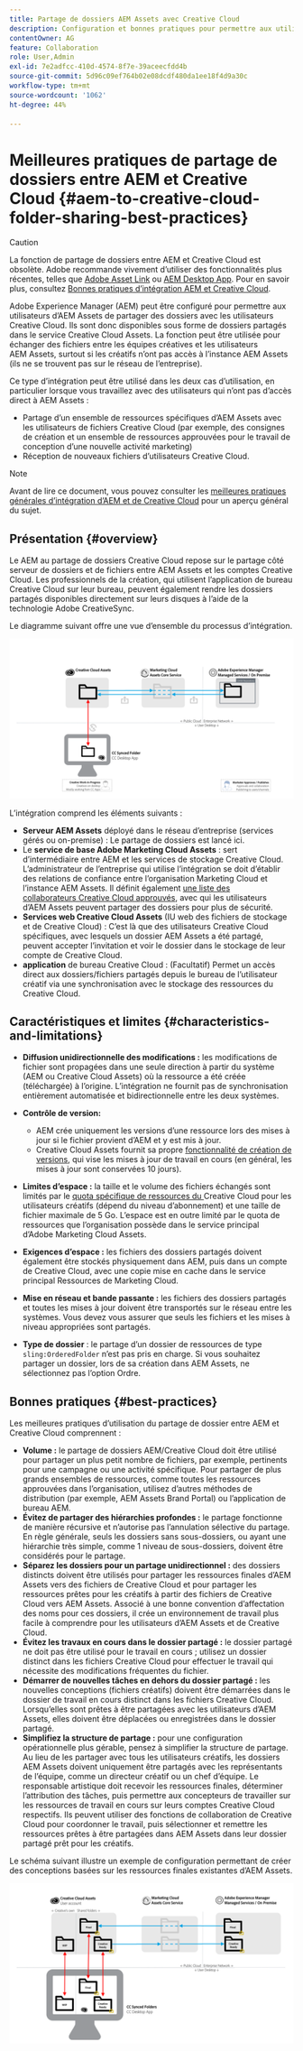 ```yaml
---
title: Partage de dossiers AEM Assets avec Creative Cloud
description: Configuration et bonnes pratiques pour permettre aux utilisateurs d’Adobe Experience Manager Assets d’échanger des dossiers de ressources avec les utilisateurs de Adobe Creative Cloud.
contentOwner: AG
feature: Collaboration
role: User,Admin
exl-id: 7e2adfcc-410d-4574-8f7e-39aceecfdd4b
source-git-commit: 5d96c09ef764b02e08dcdf480da1ee18f4d9a30c
workflow-type: tm+mt
source-wordcount: '1062'
ht-degree: 44%

---
```


# Meilleures pratiques de partage de dossiers entre AEM et Creative Cloud {#aem-to-creative-cloud-folder-sharing-best-practices}

>[!CAUTION]
>
>La fonction de partage de dossiers entre AEM et Creative Cloud est obsolète. Adobe recommande vivement d’utiliser des fonctionnalités plus récentes, telles que [Adobe Asset Link](https://helpx.adobe.com/fr/enterprise/admin-guide.html/enterprise/using/adobe-asset-link.ug.html) ou [AEM Desktop App](https://experienceleague.adobe.com/docs/experience-manager-desktop-app/using/using.html?lang=fr). Pour en savoir plus, consultez [Bonnes pratiques d’intégration AEM et Creative Cloud](/help/assets/aem-cc-integration-best-practices.md).

Adobe Experience Manager (AEM) peut être configuré pour permettre aux utilisateurs d’AEM Assets de partager des dossiers avec les utilisateurs Creative Cloud. Ils sont donc disponibles sous forme de dossiers partagés dans le service Creative Cloud Assets. La fonction peut être utilisée pour échanger des fichiers entre les équipes créatives et les utilisateurs AEM Assets, surtout si les créatifs n’ont pas accès à l’instance AEM Assets (ils ne se trouvent pas sur le réseau de l’entreprise).

Ce type d’intégration peut être utilisé dans les deux cas d’utilisation, en particulier lorsque vous travaillez avec des utilisateurs qui n’ont pas d’accès direct à AEM Assets :

* Partage d’un ensemble de ressources spécifiques d’AEM Assets avec les utilisateurs de fichiers Creative Cloud (par exemple, des consignes de création et un ensemble de ressources approuvées pour le travail de conception d’une nouvelle activité marketing)
* Réception de nouveaux fichiers d’utilisateurs Creative Cloud.

>[!NOTE]
>
>Avant de lire ce document, vous pouvez consulter les [meilleures pratiques générales d’intégration d’AEM et de Creative Cloud](aem-cc-integration-best-practices.md) pour un aperçu général du sujet.

## Présentation {#overview}

Le AEM au partage de dossiers Creative Cloud repose sur le partage côté serveur de dossiers et de fichiers entre AEM Assets et les comptes Creative Cloud. Les professionnels de la création, qui utilisent l’application de bureau Creative Cloud sur leur bureau, peuvent également rendre les dossiers partagés disponibles directement sur leurs disques à l’aide de la technologie Adobe CreativeSync.

Le diagramme suivant offre une vue d’ensemble du processus d’intégration.

![chlimage_1-406](assets/chlimage_1-406.png)

L’intégration comprend les éléments suivants :

* **Serveur AEM Assets** déployé dans le réseau d’entreprise (services gérés ou on-premise) : Le partage de dossiers est lancé ici.
* Le **service de base Adobe Marketing Cloud Assets** : sert d’intermédiaire entre AEM et les services de stockage Creative Cloud. L’administrateur de l’entreprise qui utilise l’intégration se doit d’établir des relations de confiance entre l’organisation Marketing Cloud et l’instance AEM Assets. Il définit également [une liste des collaborateurs Creative Cloud approuvés](https://experienceleague.adobe.com/docs/core-services/interface/assets/t-admin-add-cc-user.html?lang=en#assets), avec qui les utilisateurs d’AEM Assets peuvent partager des dossiers pour plus de sécurité.
* **Services web Creative Cloud Assets**  (IU web des fichiers de stockage et de Creative Cloud) : C’est là que des utilisateurs Creative Cloud spécifiques, avec lesquels un dossier AEM Assets a été partagé, peuvent accepter l’invitation et voir le dossier dans le stockage de leur compte de Creative Cloud.
* **application** de bureau Creative Cloud : (Facultatif) Permet un accès direct aux dossiers/fichiers partagés depuis le bureau de l’utilisateur créatif via une synchronisation avec le stockage des ressources du Creative Cloud.

## Caractéristiques et limites {#characteristics-and-limitations}

* **Diffusion unidirectionnelle des modifications :** les modifications de fichier sont propagées dans une seule direction à partir du système (AEM ou Creative Cloud Assets) où la ressource a été créée (téléchargée) à l’origine. L’intégration ne fournit pas de synchronisation entièrement automatisée et bidirectionnelle entre les deux systèmes.

* **Contrôle de version:**

   * AEM crée uniquement les versions d’une ressource lors des mises à jour si le fichier provient d’AEM et y est mis à jour.
   * Creative Cloud Assets fournit sa propre [fonctionnalité de création de versions](https://helpx.adobe.com/fr/creative-cloud/help/versioning-faq.html), qui vise les mises à jour de travail en cours (en général, les mises à jour sont conservées 10 jours).

* **Limites d’espace :**  la taille et le volume des fichiers échangés sont limités par le  [quota spécifique de ressources du ](https://helpx.adobe.com/creative-cloud/kb/file-storage-quota.html) Creative Cloud pour les utilisateurs créatifs (dépend du niveau d’abonnement) et une taille de fichier maximale de 5 Go. L’espace est en outre limité par le quota de ressources que l’organisation possède dans le service principal d’Adobe Marketing Cloud Assets.

* **Exigences d’espace :** les fichiers des dossiers partagés doivent également être stockés physiquement dans AEM, puis dans un compte de Creative Cloud, avec une copie mise en cache dans le service principal Ressources de Marketing Cloud.
* **Mise en réseau et bande passante :** les fichiers des dossiers partagés et toutes les mises à jour doivent être transportés sur le réseau entre les systèmes. Vous devez vous assurer que seuls les fichiers et les mises à niveau appropriées sont partagés.
* **Type de dossier** : le partage d’un dossier de ressources de type `sling:OrderedFolder` n’est pas pris en charge. Si vous souhaitez partager un dossier, lors de sa création dans AEM Assets, ne sélectionnez pas l’option Ordre.

## Bonnes pratiques {#best-practices}

Les meilleures pratiques d’utilisation du partage de dossier entre AEM et Creative Cloud comprennent :

* **Volume :** le partage de dossiers AEM/Creative Cloud doit être utilisé pour partager un plus petit nombre de fichiers, par exemple, pertinents pour une campagne ou une activité spécifique. Pour partager de plus grands ensembles de ressources, comme toutes les ressources approuvées dans l’organisation, utilisez d’autres méthodes de distribution (par exemple, AEM Assets Brand Portal) ou l’application de bureau AEM.
* **Évitez de partager des hiérarchies profondes :** le partage fonctionne de manière récursive et n’autorise pas l’annulation sélective du partage. En règle générale, seuls les dossiers sans sous-dossiers, ou ayant une hiérarchie très simple, comme 1 niveau de sous-dossiers, doivent être considérés pour le partage.
* **Séparez les dossiers pour un partage unidirectionnel :**  des dossiers distincts doivent être utilisés pour partager les ressources finales d’AEM Assets vers des fichiers de Creative Cloud et pour partager les ressources prêtes pour les créatifs à partir des fichiers de Creative Cloud vers AEM Assets. Associé à une bonne convention d’affectation des noms pour ces dossiers, il crée un environnement de travail plus facile à comprendre pour les utilisateurs d’AEM Assets et de Creative Cloud.
* **Évitez les travaux en cours dans le dossier partagé :**  le dossier partagé ne doit pas être utilisé pour le travail en cours ; utilisez un dossier distinct dans les fichiers Creative Cloud pour effectuer le travail qui nécessite des modifications fréquentes du fichier.
* **Démarrer de nouvelles tâches en dehors du dossier partagé :**  les nouvelles conceptions (fichiers créatifs) doivent être démarrées dans le dossier de travail en cours distinct dans les fichiers Creative Cloud. Lorsqu’elles sont prêtes à être partagées avec les utilisateurs d’AEM Assets, elles doivent être déplacées ou enregistrées dans le dossier partagé.
* **Simplifiez la structure de partage :** pour une configuration opérationnelle plus gérable, pensez à simplifier la structure de partage. Au lieu de les partager avec tous les utilisateurs créatifs, les dossiers AEM Assets doivent uniquement être partagés avec les représentants de l’équipe, comme un directeur créatif ou un chef d’équipe. Le responsable artistique doit recevoir les ressources finales, déterminer l’attribution des tâches, puis permettre aux concepteurs de travailler sur les ressources de travail en cours sur leurs comptes Creative Cloud respectifs. Ils peuvent utiliser des fonctions de collaboration de Creative Cloud pour coordonner le travail, puis sélectionner et remettre les ressources prêtes à être partagées dans AEM Assets dans leur dossier partagé prêt pour les créatifs.

Le schéma suivant illustre un exemple de configuration permettant de créer des conceptions basées sur les ressources finales existantes d’AEM Assets.

![chlimage_1-407](assets/chlimage_1-407.png)
